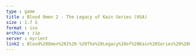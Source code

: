 ```yaml
---
type : game
title : Blood Omen 2 - The Legacy of Kain Series (USA)
size : 1.7 G
format : iso
archive : zip
server : myrient
link2 : Blood%20Omen%202%20-%20The%20Legacy%20of%20Kain%20Series%20%28USA%29
---
```

